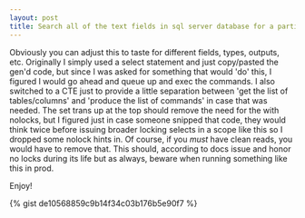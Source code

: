 ```yaml
---
layout: post
title: Search all of the text fields in sql server database for a particular value
---
```


Obviously you can adjust this to taste for different fields, types, outputs, etc. Originally I simply used a select statement and just copy/pasted the gen'd code, but since I was asked for something that would 'do' this, I figured I would go ahead and queue up and exec the commands. I also switched to a CTE just to provide a little separation between 'get the list of tables/columns' and 'produce the list of commands' in case that was needed. The set trans up at the top should remove the need for the with nolocks, but I figured just in case someone snipped that code, they would think twice before issuing broader locking selects in a scope like this so I dropped some nolock hints in. Of course, if you *must* have clean reads, you would have to remove that. This should, according to docs issue and honor no locks during its life but as always, beware when running something like this in prod.

Enjoy!

{% gist de10568859c9b14f34c03b176b5e90f7 %}
